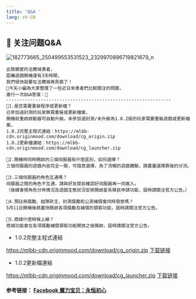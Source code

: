 ```yaml
---
title: 'Q&A '
lang: zh-CN
---
```


<RouterBack />

## 🤔 关注问题Q&A

![182773665_250499553531523_2329970896719821679_n](https://user-images.githubusercontent.com/78347270/117533692-21136900-b029-11eb-8eac-025602b305a3.png)


```
此致親愛的法蘭城勇者，
距離遊戲開機還有3天時間，
我們很快就要在法蘭城再見面了！
🤗今天小編為大家整理了一些近日來勇者們比較關注的問題，
進行一次Q&A答復：📄
--------------------------------------------------------------
🔸1.是否需要重裝程序或更新檔？
已參加過封測的玩家無需重裝或更新檔案，
開機前重啟啟動器可自動升級。未參加過封測/未升級為1.0.2版的玩家需要重裝遊戲或更新檔案。
1.0.2完整主程式連結：https://mlbb-cdn.originmood.com/download/cg_origin.zip
1.0.2更新檔連結：https://mlbb-cdn.originmood.com/download/cg_launcher.zip

🔸2.開機時同時開啟的三個伺服器有什麼區別，如何選擇？
三個伺服器的遊戲內容完全一致，可隨意選擇，為了流暢的遊戲體驗，請盡量選擇靠後的分流。

🔸3.三個伺服器的角色互通嗎？
伺服器之間的角色不互通，請與好友提前確認好伺服器再一同進入。
（後續會視角色分佈情況及遊戲生態狀況安排開啟星系移民申請功能，屆時請關注官方公告。）

🔸4.預註冊獎勵、組隊砍王、封測獎勵和公測補償會同時發放嗎？
5月11日開機後將盡快開啟各項獎勵及補償的領取功能，屆時請關注官方公告。

🔸5.商城什麼時候上線？
商城功能會在各項獎勵補償領取功能開放之後開啟，屆時請關注官方公告。

```

- 1.0.2完整主程式連結

https://mlbb-cdn.originmood.com/download/cg_origin.zip [下载链接](https://mlbb-cdn.originmood.com/download/cg_origin.zip)

- 1.0.2更新檔連結

https://mlbb-cdn.originmood.com/download/cg_launcher.zip [下载链接](https://mlbb-cdn.originmood.com/download/cg_launcher.zip)

#### 参考链接： [Facebook 魔力宝贝：永恒初心](https://www.facebook.com/cg.originmood/posts/250390163542462)